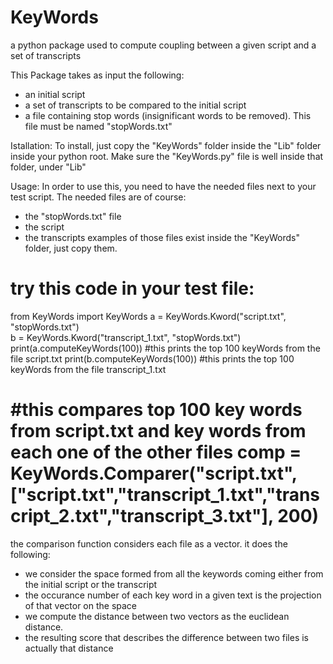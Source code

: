 # KeyWords
a python package used to compute coupling between a given script and a set of transcripts

This Package takes as input the following:  
- an initial script
- a set of transcripts to be compared to the initial script
- a file containing stop words (insignificant words to be removed). This file must be named "stopWords.txt"

Istallation:
To install, just copy the "KeyWords" folder inside the "Lib" folder inside your python root.
Make sure the "KeyWords.py" file is well inside that folder, under "Lib"

Usage:
In order to use this, you need to have the needed files next to your test script.
The needed files are of course:
- the "stopWords.txt" file
- the script
- the transcripts
examples of those files exist inside the "KeyWords" folder, just copy them.

try this code in your test file:
=================================================
from KeyWords import KeyWords
a = KeyWords.Kword("script.txt", "stopWords.txt")  
b = KeyWords.Kword("transcript_1.txt", "stopWords.txt")
print(a.computeKeyWords(100))  #this prints the top 100 keyWords from the file script.txt
print(b.computeKeyWords(100))  #this prints the top 100 keyWords from the file transcript_1.txt

#this compares top 100 key words from script.txt and key words from each one of the other files
comp = KeyWords.Comparer("script.txt", ["script.txt","transcript_1.txt","transcript_2.txt","transcript_3.txt"], 200)
=================================================

the comparison function considers each file as a vector. it does the following:
- we consider the space formed from all the keywords coming either from the initial script or the transcript
- the occurance number of each key word in a given text is the projection of that vector on the space
- we compute the distance between two vectors as the euclidean distance.
- the resulting score that describes the difference between two files is actually that distance
